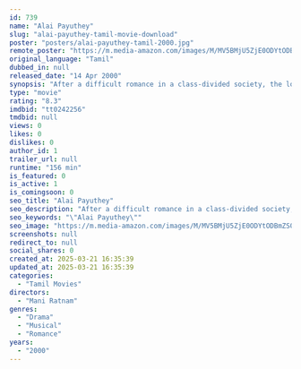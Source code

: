 ```yaml
---
id: 739
name: "Alai Payuthey"
slug: "alai-payuthey-tamil-movie-download"
poster: "posters/alai-payuthey-tamil-2000.jpg"
remote_poster: "https://m.media-amazon.com/images/M/MV5BMjU5ZjE0ODYtODBmZS00NWM2LTllZGYtOWQ1Y2NhZmExN2QyXkEyXkFqcGc@._V1_SX300.jpg"
original_language: "Tamil"
dubbed_in: null
released_date: "14 Apr 2000"
synopsis: "After a difficult romance in a class-divided society, the love birds find out marriage is not what they thought it would be."
type: "movie"
rating: "8.3"
imdbid: "tt0242256"
tmdbid: null
views: 0
likes: 0
dislikes: 0
author_id: 1
trailer_url: null
runtime: "156 min"
is_featured: 0
is_active: 1
is_comingsoon: 0
seo_title: "Alai Payuthey"
seo_description: "After a difficult romance in a class-divided society, the love birds find out marriage is not what they thought it would be."
seo_keywords: "\"Alai Payuthey\""
seo_image: "https://m.media-amazon.com/images/M/MV5BMjU5ZjE0ODYtODBmZS00NWM2LTllZGYtOWQ1Y2NhZmExN2QyXkEyXkFqcGc@._V1_SX300.jpg"
screenshots: null
redirect_to: null
social_shares: 0
created_at: 2025-03-21 16:35:39
updated_at: 2025-03-21 16:35:39
categories:
  - "Tamil Movies"
directors:
  - "Mani Ratnam"
genres:
  - "Drama"
  - "Musical"
  - "Romance"
years:
  - "2000"
---
```

